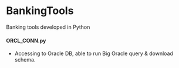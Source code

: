 # BankingTools
Banking tools developed in Python

#### ORCL_CONN.py 
- Accessing to Oracle DB, able to run Big Oracle query & download schema.
